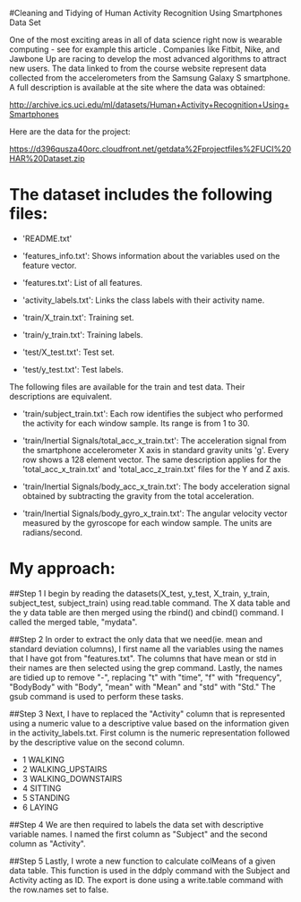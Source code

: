 #Cleaning and Tidying of Human Activity Recognition Using Smartphones Data Set

One of the most exciting areas in all of data science right now is wearable computing - see for example this article . Companies like Fitbit, Nike, and Jawbone Up are racing to develop the most advanced algorithms to attract new users. The data linked to from the course website represent data collected from the accelerometers from the Samsung Galaxy S smartphone. A full description is available at the site where the data was obtained: 

http://archive.ics.uci.edu/ml/datasets/Human+Activity+Recognition+Using+Smartphones 

Here are the data for the project: 

https://d396qusza40orc.cloudfront.net/getdata%2Fprojectfiles%2FUCI%20HAR%20Dataset.zip 

The dataset includes the following files:
=========================================

- 'README.txt'

- 'features_info.txt': Shows information about the variables used on the feature vector.

- 'features.txt': List of all features.

- 'activity_labels.txt': Links the class labels with their activity name.

- 'train/X_train.txt': Training set.

- 'train/y_train.txt': Training labels.

- 'test/X_test.txt': Test set.

- 'test/y_test.txt': Test labels.


The following files are available for the train and test data. Their descriptions are equivalent. 

- 'train/subject_train.txt': Each row identifies the subject who performed the activity for each window sample. Its range is from 1 to 30. 

- 'train/Inertial Signals/total_acc_x_train.txt': The acceleration signal from the smartphone accelerometer X axis in standard gravity units 'g'. Every row shows a 128 element vector. The same description applies for the 'total_acc_x_train.txt' and 'total_acc_z_train.txt' files for the Y and Z axis. 

- 'train/Inertial Signals/body_acc_x_train.txt': The body acceleration signal obtained by subtracting the gravity from the total acceleration. 

- 'train/Inertial Signals/body_gyro_x_train.txt': The angular velocity vector measured by the gyroscope for each window sample. The units are radians/second. 

My approach: 
=========================================
##Step 1
I begin by reading the datasets(X\_test, y_test, X\_train, y\_train, subject\_test, subject\_train) using read.table command. The X data table and the y data table are then merged using the rbind() and cbind() command. I called the merged table, "mydata". 

##Step 2
In order to extract the only data that we need(ie. mean and standard deviation columns), I first name all the variables using the names that I have got from "features.txt". The columns that have mean or std in their names are then selected using the grep command. Lastly, the names are tidied up to remove "-",  replacing "t" with "time", "f" with "frequency", "BodyBody" with "Body", "mean" with "Mean" and "std" with "Std." The gsub command is used to perform these tasks. 

##Step 3
Next, I have to replaced the "Activity" column that is represented using a numeric value to a descriptive value based on the information given in the activity_labels.txt. First column is the numeric representation followed by the descriptive value on the second column.

- 1 WALKING
- 2 WALKING_UPSTAIRS
- 3 WALKING_DOWNSTAIRS
- 4 SITTING
- 5 STANDING
- 6 LAYING

##Step 4
We are then required to labels the data set with descriptive variable names. I named the first column as "Subject" and the second column as "Activity".

##Step 5
Lastly, I wrote a new function to calculate colMeans of a given data table. This function is used in the ddply command with the Subject and Activity acting as ID. The export is done using a write.table command with the row.names set to false.
